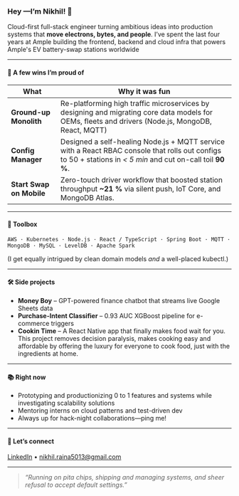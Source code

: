 ### Hey —I’m Nikhil! 👋  

Cloud-first full-stack engineer turning ambitious ideas into production systems that **move electrons, bytes, and people**. I’ve spent the last four years at Ample building the frontend, backend and cloud infra that powers Ample's EV battery-swap stations worldwide

---

#### 🚀  A few wins I’m proud of
| What | Why it was fun |
|------|----------------|
| **Ground-up Monolith** | Re-platforming high traffic microservices by designing and migrating core data models for OEMs, fleets and drivers (Node.js, MongoDB, React, MQTT) |
| **Config Manager** | Designed a self-healing Node.js + MQTT service with a React RBAC console that rolls out configs to 50 + stations in *< 5 min* and cut on-call toil **90 %**. |
| **Start Swap on Mobile** | Zero-touch driver workflow that boosted station throughput **~21 %** via silent push, IoT Core, and MongoDB Atlas. |

---

#### 🔧  Toolbox
`AWS · Kubernetes · Node.js · React / TypeScript · Spring Boot · MQTT · MongoDB · MySQL · LevelDB · Apache Spark`  

(I get equally intrigued by clean domain models *and* a well-placed kubectl.)

---

#### 🛠  Side projects
- **Money Boy** – GPT-powered finance chatbot that streams live Google Sheets data  
- **Purchase-Intent Classifier** – 0.93 AUC XGBoost pipeline for e-commerce triggers
- **Cookin Time** – A React Native app that finally makes food wait for you. This project removes decision paralysis, makes cooking easy and affordable by offering the luxury for everyone to cook food, just with the ingredients at home.

---

#### 📚  Right now
- Prototyping and productionizing 0 to 1 features and systems while investigating scalability solutions
- Mentoring interns on cloud patterns and test-driven dev  
- Always up for hack-night collaborations—ping me!

---

#### 🤝  Let’s connect
[LinkedIn](https://www.linkedin.com/in/nikhilraina-info/) • nikhil.raina5013@gmail.com

---
> *“Running on pita chips, shipping and managing systems, and sheer refusal to accept default settings.”*
